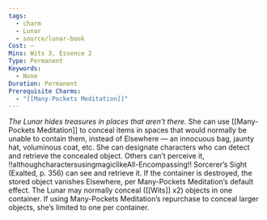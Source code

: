 ```yaml
---
tags:
  - charm
  - Lunar
  - source/lunar-book
Cost: —
Mins: Wits 3, Essence 2
Type: Permanent
Keywords:
  - None
Duration: Permanent
Prerequisite Charms:
  - "[[Many-Pockets Meditation]]"
---
```

*The Lunar hides treasures in places that aren’t there.*
She can use [[Many-Pockets Meditation]] to conceal items in spaces that would normally be unable to contain them, instead of Elsewhere — an innocuous bag, jaunty hat, voluminous coat, etc. She can designate characters who can detect and retrieve the concealed object. Others can’t perceive it, !!althoughcharactersusingmagiclikeAll-Encompassing!! Sorcerer’s Sight (Exalted, p. 356) can see and retrieve it. If the container is destroyed, the stored object vanishes Elsewhere, per Many-Pockets Meditation’s default effect. The Lunar may normally conceal ([[Wits]] x2) objects in one container. If using Many-Pockets Meditation’s repurchase to conceal larger objects, she’s limited to one per container.